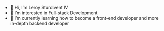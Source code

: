 - 👋 Hi, I’m Leroy Sturdivent IV
- 👀 I’m interested in Full-stack Development
- 🌱 I’m currently learning how to become a front-end developer and more in-depth backend developer

<!---
leroy-sturdivent/leroy-sturdivent is a ✨ special ✨ repository because its `README.md` (this file) appears on your GitHub profile.
You can click the Preview link to take a look at your changes.
--->

